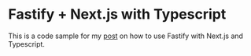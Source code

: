 # Fastify + Next.js with Typescript

This is a code sample for
my [post](https://wladimirguerra.medium.com/fastify-next-js-and-typescript-68ba4e12ca51)
on how to use Fastify with Next.js and Typescript.
